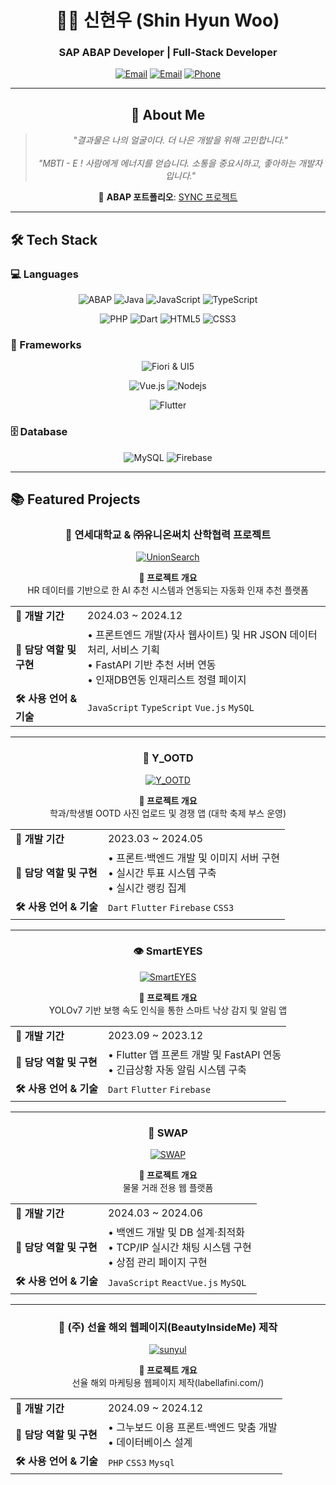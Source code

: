 <div align="center">

# 👨‍💻 신현우 (Shin Hyun Woo)
### SAP ABAP Developer | Full-Stack Developer

[![Email](https://img.shields.io/badge/Email-hws0807@yonsei.ac.kr-EA4335?style=for-the-badge&logo=gmail&logoColor=white)](mailto:hws0807@yonsei.ac.kr)
[![Email](https://img.shields.io/badge/Email-dkshin0807@gmail.com-EA4335?style=for-the-badge&logo=gmail&logoColor=white)](mailto:dkshin0807@gmail.com)
[![Phone](https://img.shields.io/badge/Phone-010--4665--2353-25D366?style=for-the-badge&logo=whatsapp&logoColor=white)](tel:010-4665-2353)

---

## 🌟 About Me
> *"결과물은 나의 얼굴이다. 더 나은 개발을 위해 고민합니다."*
> <br>
> <br>
> *"MBTI - E ! 사람에게 에너지를 얻습니다. 소통을 중요시하고, 좋아하는 개발자 입니다."*

🔗 **ABAP 포트폴리오**: [SYNC 프로젝트](https://www.notion.so/SYNC-Projects-2294004e375480949a89cd585cb707f5)

</div>

---

## 🛠️ Tech Stack

### 💻 Languages
<div align="center">
  
![ABAP](https://img.shields.io/badge/ABAP-0FAAFF?style=for-the-badge&logo=sap&logoColor=white)
![Java](https://img.shields.io/badge/Java-007396?style=for-the-badge&logo=openjdk&logoColor=white)
![JavaScript](https://img.shields.io/badge/JavaScript-F7DF1E?style=for-the-badge&logo=javascript&logoColor=black)
![TypeScript](https://img.shields.io/badge/TypeScript-3178C6?style=for-the-badge&logo=typescript&logoColor=white)

![PHP](https://img.shields.io/badge/PHP-777BB4?style=for-the-badge&logo=php&logoColor=white)
![Dart](https://img.shields.io/badge/Dart-0175C2?style=for-the-badge&logo=dart&logoColor=white)
![HTML5](https://img.shields.io/badge/HTML5-E34F26?style=for-the-badge&logo=html5&logoColor=white)
![CSS3](https://img.shields.io/badge/CSS3-1572B6?style=for-the-badge&logo=css3&logoColor=white)

</div>

### 🚀 Frameworks
<div align="center">
  
![Fiori & UI5](https://img.shields.io/badge/Fiori%20&%20UI5-0FAAFF?style=for-the-badge&logo=sap&logoColor=white)

![Vue.js](https://img.shields.io/badge/Vue.js-4FC08D?style=for-the-badge&logo=vue.js&logoColor=white)
![Nodejs](https://img.shields.io/badge/Node.js-61DAFB?style=for-the-badge&logo=react&logoColor=black)

![Flutter](https://img.shields.io/badge/Flutter-02569B?style=for-the-badge&logo=flutter&logoColor=white)


</div>

### 🗄️ Database
<div align="center">
  
![MySQL](https://img.shields.io/badge/MySQL-4479A1?style=for-the-badge&logo=mysql&logoColor=white)
![Firebase](https://img.shields.io/badge/Firebase-FFCA28?style=for-the-badge&logo=firebase&logoColor=black)
</div>

---

## 📚 Featured Projects
<div align="center">

### 🏢 연세대학교 & ㈜유니온써치 산학협력 프로젝트 
[![UnionSearch](https://github-readme-stats.vercel.app/api/pin/?username=alpkh&repo=unionsearch&theme=dracula&hide_border=true)](https://github.com/alpkh/unionsearch)


**🎯 프로젝트 개요**  
HR 데이터를 기반으로 한 AI 추천 시스템과 연동되는 자동화 인재 추천 플랫폼 

<table align="center">
  <tr>
    <td><strong>📅 개발 기간</strong></td>
    <td>2024.03 ~ 2024.12</td>
  </tr>
  <tr>
    <td><strong>👥 담당 역할 및 구현</strong></td>
    <td>• 프론트엔드 개발(자사 웹사이트) 및 HR JSON 데이터 처리, 서비스 기획<br>• FastAPI 기반 추천 서버 연동<br>• 인재DB연동 인재리스트 정렬 페이지</td>
  </tr>
  <tr>
    <td><strong>🛠 사용 언어 & 기술</strong></td>
    <td><code>JavaScript</code> <code>TypeScript</code> <code>Vue.js</code> <code>MySQL</code></td>
  </tr>
</table>

---

### 👗 Y_OOTD 
[![Y_OOTD](https://github-readme-stats.vercel.app/api/pin/?username=alpkh&repo=y_ootd&theme=dracula&hide_border=true)](https://github.com/alpkh/y_ootd)

**🎯 프로젝트 개요**  
학과/학생별 OOTD 사진 업로드 및 경쟁 앱 (대학 축제 부스 운영)

<table align="center">
  <tr>
    <td><strong>📅 개발 기간</strong></td>
    <td>2023.03 ~ 2024.05</td>
  </tr>
  <tr>
    <td><strong>👥 담당 역할 및 구현</strong></td>
    <td>• 프론트·백엔드 개발 및 이미지 서버 구현<br>• 실시간 투표 시스템 구축<br>• 실시간 랭킹 집계</td>
  </tr>
  <tr>
    <td><strong>🛠 사용 언어 & 기술</strong></td>
    <td><code>Dart</code> <code>Flutter</code> <code>Firebase</code> <code>CSS3</code></td>
  </tr>
</table>

---

### 👁️ SmartEYES
[![SmartEYES](https://github-readme-stats.vercel.app/api/pin/?username=alpkh&repo=smarteyes&theme=dracula&hide_border=true)](https://github.com/alpkh/smarteyes)

**🎯 프로젝트 개요**  
YOLOv7 기반 보행 속도 인식을 통한 스마트 낙상 감지 및 알림 앱

<table align="center">
  <tr>
    <td><strong>📅 개발 기간</strong></td>
    <td>2023.09 ~ 2023.12</td>
  </tr>
  <tr>
    <td><strong>👥 담당 역할 및 구현</strong></td>
    <td>• Flutter 앱 프론트 개발 및 FastAPI 연동<br>• 긴급상황 자동 알림 시스템 구축</td>
  </tr>
  <tr>
    <td><strong>🛠 사용 언어 & 기술</strong></td>
    <td><code>Dart</code> <code>Flutter</code> <code>Firebase</code></td>
  </tr>
</table>

---

### 🔄 SWAP 
[![SWAP](https://github-readme-stats.vercel.app/api/pin/?username=alpkh&repo=swap&theme=dracula&hide_border=true)](https://github.com/alpkh/swap)

**🎯 프로젝트 개요**  
물물 거래 전용 웹 플랫폼

<table align="center">
  <tr>
    <td><strong>📅 개발 기간</strong></td>
    <td>2024.03 ~ 2024.06</td>
  </tr>
  <tr>
    <td><strong>👥 담당 역할 및 구현</strong></td>
    <td>• 백엔드 개발 및 DB 설계·최적화<br>• TCP/IP 실시간 채팅 시스템 구현<br>• 상점 관리 페이지 구현</td>
  </tr>
  <tr>
    <td><strong>🛠 사용 언어 & 기술</strong></td>
    <td><code>JavaScript</code> <code>React</code><code>Vue.js</code> <code>MySQL</code></td>
  </tr>
</table>

---

### 👗 (주) 선율 해외 웹페이지(BeautyInsideMe) 제작
[![sunyul](https://github-readme-stats.vercel.app/api/pin/?username=alpkh&repo=sunyul&theme=dracula&hide_border=true)](https://github.com/alpkh/sunyul)

**🎯 프로젝트 개요**  
선율 해외 마케팅용 웹페이지 제작(labellafini.com/)

<table align="center">
  <tr>
    <td><strong>📅 개발 기간</strong></td>
    <td>2024.09 ~ 2024.12</td>
  </tr>
  <tr>
    <td><strong>👥 담당 역할 및 구현</strong></td>
    <td>• 그누보드 이용 프론트·백엔드 맞춤 개발<br>• 데이터베이스 설계 
  </tr>
  <tr>
    <td><strong>🛠 사용 언어 & 기술</strong></td>
    <td><code>PHP</code> <code>CSS3</code> <code>Mysql</code></td>
  </tr>
</table>



</div>


